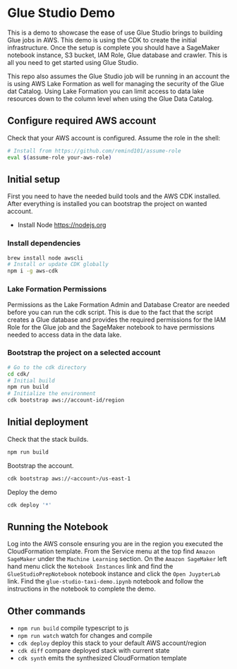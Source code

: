 # Glue Studio Demo

This is a demo to showcase the ease of use Glue Studio brings to building Glue jobs in AWS. This demo is using the CDK to create the initial infrastructure. Once the setup is complete you should have a SageMaker notebook instance, S3 bucket, IAM Role, Glue database and crawler. This is all you need to get started using Glue Studio. 

This repo also assumes the Glue Studio job will be running in an account the is using AWS Lake Formation as well for managing the security of the Glue dat Catalog. Using Lake Formation you can limit access to data lake resources down to the column level when using the Glue Data Catalog.

## Configure required AWS account

Check that your AWS account is configured. Assume the role in the shell:

```bash
# Install from https://github.com/remind101/assume-role
eval $(assume-role your-aws-role)
```

## Initial setup

First you need to have the needed build tools and the AWS CDK installed.
After everything is installed you can bootstrap the project on wanted account.

* Install Node <https://nodejs.org>

### Install dependencies

```bash
brew install node awscli
# Install or update CDK globally
npm i -g aws-cdk
```

### Lake Formation Permissions

Permissions as the Lake Formation Admin and Database Creator are needed before you can run the cdk script. This is due to the fact that the script creates a Glue database and provides the required permissions for the IAM Role for the Glue job and the SageMaker notebook to have permissions needed to access data in the data lake.

### Bootstrap the project on a selected account

```bash
# Go to the cdk directory
cd cdk/
# Initial build
npm run build
# Initialize the environment
cdk bootstrap aws://account-id/region
```

## Initial deployment

Check that the stack builds.

```bash
npm run build
```

Bootstrap the account.

```bash
cdk bootstrap aws://<account>/us-east-1
```

Deploy the demo

```bash
cdk deploy '*'
```

## Running the Notebook

Log into the AWS console ensuring you are in the region you executed the CloudFormation template. From the Service menu at the top find `Amazon SageMaker` under the `Machine Learning` section. On the `Amazon SageMaker` left hand menu click the `Notebook Instances` link and find the `GlueStudioPrepNotebook` notebook instance and click the `Open JuypterLab` link. Find the `glue-studio-taxi-demo.ipynb` notebook and follow the instructions in the notebook to complete the demo.

## Other commands

* `npm run build`   compile typescript to js
* `npm run watch`   watch for changes and compile
* `cdk deploy`      deploy this stack to your default AWS account/region
* `cdk diff`        compare deployed stack with current state
* `cdk synth`       emits the synthesized CloudFormation template